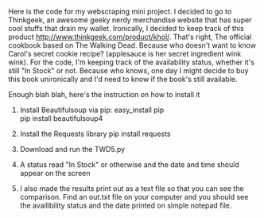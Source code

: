 Here is the code for my webscraping mini project. I decided to go to Thinkgeek, an awesome geeky nerdy merchandise website that has super cool stuffs that drain my wallet. Ironically, I decided to keep track of this product http://www.thinkgeek.com/product/khol/. That's right, The official cookbook based on The Walking Dead. Because who doesn't want to know Carol's secret cookie recipe? (applesauce is her secret ingredient wink wink). 
For the code, I'm keeping track of the availability status, whether it's still "In Stock" or not. Because who knows, one day I might decide to buy this book unironically and I'd need to know if the book's still available.

Enough blah blah, here's the instruction on how to install it
1. Install Beautifulsoup via pip:
easy_install pip  
pip install beautifulsoup4

2. Install the Requests library
pip install requests

3. Download and run the TWD5.py

4. A status read "In Stock" or otherwise and the date and time should appear on the screen

5. I also made the results print out as a text file so that you can see the comparison. Find an out.txt file on your computer and you should see the availibility status and the date printed on simple notepad file.  
